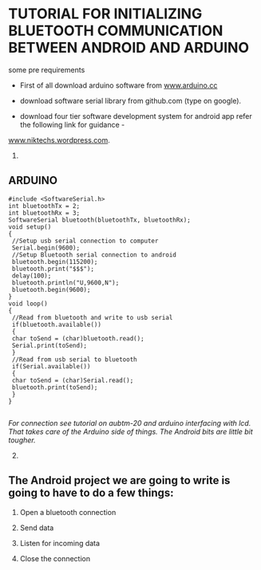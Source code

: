 # TUTORIAL FOR INITIALIZING BLUETOOTH COMMUNICATION BETWEEN ANDROID AND ARDUINO

some pre requirements
- First of all download arduino software from www.arduino.cc

- download software serial library from github.com (type on google).

- download four tier software development system for android app
refer the following link for guidance -

www.niktechs.wordpress.com.

1.
## ARDUINO
```
#include <SoftwareSerial.h>
int bluetoothTx = 2;
int bluetoothRx = 3;
SoftwareSerial bluetooth(bluetoothTx, bluetoothRx);
void setup()
{
 //Setup usb serial connection to computer
 Serial.begin(9600);
 //Setup Bluetooth serial connection to android
 bluetooth.begin(115200);
 bluetooth.print("$$$");
 delay(100);
 bluetooth.println("U,9600,N");
 bluetooth.begin(9600);
}
void loop()
{
 //Read from bluetooth and write to usb serial
 if(bluetooth.available())
 {
 char toSend = (char)bluetooth.read();
 Serial.print(toSend);
 }
 //Read from usb serial to bluetooth
 if(Serial.available())
 {
 char toSend = (char)Serial.read();
 bluetooth.print(toSend);
 }
}


```

_For connection see tutorial on aubtm-20 and arduino interfacing with lcd.
That takes care of the Arduino side of things. The Android bits are little bit tougher._

2.
## The Android project we are going to write is going to have to do a few things:
1. Open a bluetooth connection

2. Send data

3. Listen for incoming data

4. Close the connection 
